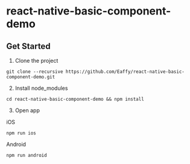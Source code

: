 # react-native-basic-component-demo
## Get Started

1. Clone the project

```
git clone --recursive https://github.com/Eaffy/react-native-basic-component-demo.git
```

2. Install node_modules

```
cd react-native-basic-component-demo && npm install
```
3. Open app

  iOS
```
npm run ios
```
  Android
```
npm run android
```
